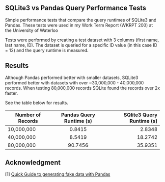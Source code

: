 ## SQLite3 vs Pandas Query Performance Tests

Simple performance tests that compare the query runtimes of SQLite3 and Pandas. 
These tests were used in my Work Term Report (WKRPT 200) at the University of Waterloo

Tests were performed by creating a test dataset with 3 columns (first name, last name, ID). The dataset is queried 
for a specific ID value (in this case ID = 12) and the query runtime is measured. 

## Results 
Although Pandas performed better with smaller datasets, SQLite3 
performed better with datasets with over ~30,000,000 - 40,000,000 records. When testing 80,000,000 records
SQLite found the records over 2x faster.

See the table below for results. 

| Number of Records       | Pandas Query Runtime (s)          | SQlite3 Query Runtime (s) |
| ------------- |:-------------:| -----:|
| 10,000,000    | 0.8415 | 2.8348 |
| 40,000,000     | 8.5419      |   18.2742 |
| 80,000,000 | 90.7456      |    35.9351 |


## Acknowledgment
[1] [Quick Guide to generating fake data with Pandas](https://www.caktusgroup.com/blog/2020/04/15/quick-guide-generating-fake-data-with-pandas/) <br>

